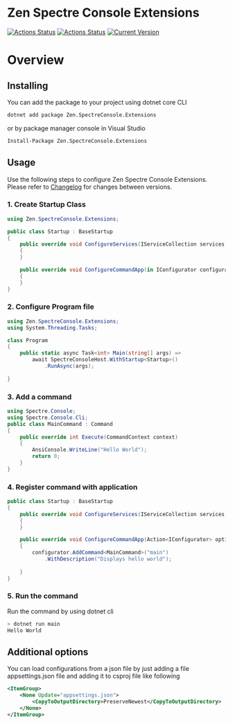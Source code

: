 # Zen Spectre Console Extensions
[![Actions Status](https://github.com/WajahatAliAbid/zen-spectreconsole-extensions/workflows/.NET%20Core%20Build/badge.svg?branch=main)](https://github.com/WajahatAliAbid/zen-spectreconsole-extensions/actions) [![Actions Status](https://github.com/WajahatAliAbid/zen-spectreconsole-extensions/workflows/.NET%20Core%20Publish/badge.svg)](https://github.com/WajahatAliAbid/zen-spectreconsole-extensions/actions) [![Current Version](https://img.shields.io/badge/Version-1.1.0-brightgreen?logo=nuget&labelColor=30363D)](./CHANGELOG.md#110---2021-06-28)

# Overview

## Installing
You can add the package to your project using dotnet core CLI
```bash
dotnet add package Zen.SpectreConsole.Extensions
```
or by package manager console in Visual Studio
```bash
Install-Package Zen.SpectreConsole.Extensions
```

## Usage
Use the following steps to configure Zen Spectre Console Extensions. Please refer to [Changelog](./CHANGELOG.md) for changes between versions.

### 1. Create Startup Class
```csharp
using Zen.SpectreConsole.Extensions;

public class Startup : BaseStartup
{
    public override void ConfigureServices(IServiceCollection services, IConfigurationRoot configuration)
    {
    }

    public override void ConfigureCommandApp(in IConfigurator configurator)
    {
    }
}
```

### 2. Configure Program file
```csharp
using Zen.SpectreConsole.Extensions;
using System.Threading.Tasks;

class Program
{
    public static async Task<int> Main(string[] args) => 
        await SpectreConsoleHost.WithStartup<Startup>()
            .RunAsync(args);
        
}
```

### 3. Add a command
```csharp
using Spectre.Console;
using Spectre.Console.Cli;
public class MainCommand : Command
{
    public override int Execute(CommandContext context)
    {
        AnsiConsole.WriteLine("Hello World");
        return 0;
    }
}
```

### 4. Register command with application
```csharp
public class Startup : BaseStartup
{
    public override void ConfigureServices(IServiceCollection services, IConfigurationRoot configuration)
    {
    }

    public override void ConfigureCommandApp(Action<IConfigurator> options)
    {
        configurator.AddCommand<MainCommand>("main")
            .WithDescription("Displays hello world");
        
    }
}
```

### 5. Run the command
Run the command by using dotnet cli
```bash
> dotnet run main
Hello World
```

## Additional options
You can load configurations from a json file by just adding a file appsettings.json file and adding it to csproj file like following
```xml
<ItemGroup>
    <None Update="appsettings.json">
        <CopyToOutputDirectory>PreserveNewest</CopyToOutputDirectory>
    </None>
</ItemGroup>
```